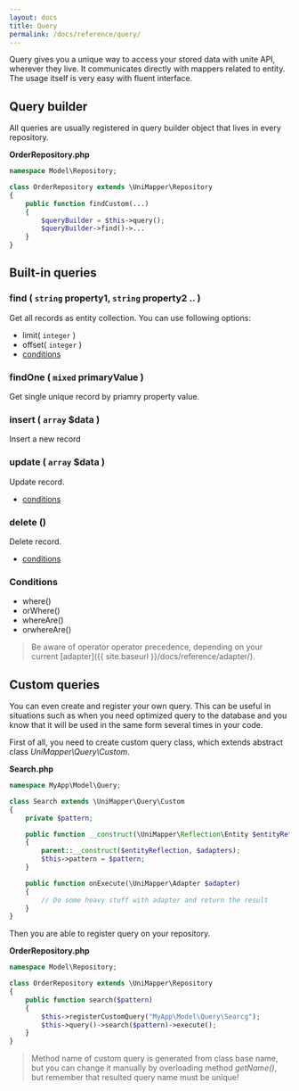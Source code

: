 ```yaml
---
layout: docs
title: Query
permalink: /docs/reference/query/
---
```


Query gives you a unique way to access your stored data with unite API, wherever they live.
It communicates directly with mappers related to entity.
The usage itself is very easy with fluent interface.

## Query builder
All queries are usually registered in query builder object that lives in every repository.

**OrderRepository.php**

~~~ php
namespace Model\Repository;

class OrderRepository extends \UniMapper\Repository
{
    public function findCustom(...)
    {
        $queryBuilder = $this->query();
        $queryBuilder->find()->...
    }
}
~~~

## Built-in queries

### find ( `string` property1, `string` property2 .. )
Get all records as entity collection. You can use following options:

- limit( `integer` )
- offset( `integer` )
- [conditions](#Conditions)

### findOne ( `mixed` primaryValue )
Get single unique record by priamry property value.

### insert ( `array` $data )
Insert a new record

### update ( `array` $data )
Update record.

- [conditions](#Conditions)

### delete ()
Delete record.

- [conditions](#Conditions)

### Conditions

- where()
- orWhere()
- whereAre()
- orwhereAre()

> Be aware of operator operator precedence, depending on your current [adapter]({{ site.baseurl }}/docs/reference/adapter/).

## Custom queries

You can even create and register your own query. This can be useful in situations
such as when you need optimized query to the database and you know that it will be
used in the same form several times in your code.

First of all, you need to create custom query class, which extends abstract class *UniMapper\Query\Custom*.

**Search.php**

~~~ php
namespace MyApp\Model\Query;

class Search extends \UniMapper\Query\Custom
{
    private $pattern;

    public function __construct(\UniMapper\Reflection\Entity $entityReflection, array $adapters, $pattern)
    {
        parent::__construct($entityReflection, $adapters);
        $this->pattern = $pattern;
    }

    public function onExecute(\UniMapper\Adapter $adapter)
    {
        // Do some heavy stuff with adapter and return the result
    }
}
~~~

Then you are able to register query on your repository.

**OrderRepository.php**

~~~ php
namespace Model\Repository;

class OrderRepository extends \UniMapper\Repository
{
    public function search($pattern)
    {
        $this->registerCustomQuery("MyApp\Model\Query\Searcg");
        $this->query()->search($pattern)->execute();
    }
}
~~~

> Method name of custom query is generated from class base name, but you can change it manually by overloading method *getName()*, but remember that resulted query name must be unique!
